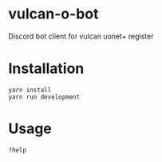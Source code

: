 # vulcan-o-bot
Discord bot client for vulcan uonet+ register
 # Installation
 ```
 yarn install
 yarn run development
 ```
 
 # Usage
 `?help`
